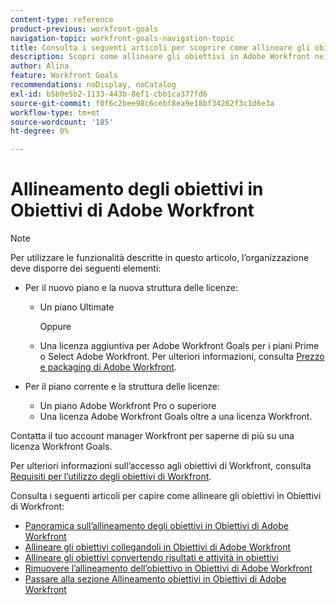 ```yaml
---
content-type: reference
product-previous: workfront-goals
navigation-topic: workfront-goals-navigation-topic
title: Consulta i seguenti articoli per scoprire come allineare gli obiettivi in Obiettivi di Workfront.
description: Scopri come allineare gli obiettivi in Adobe Workfront nei seguenti articoli.
author: Alina
feature: Workfront Goals
recommendations: noDisplay, noCatalog
exl-id: b5b0e5b2-1133-443b-8ef1-cbb1ca377fd6
source-git-commit: f0f6c2bee98c6cebf8ea9e18bf34262f3c1d6e3a
workflow-type: tm+mt
source-wordcount: '185'
ht-degree: 0%

---
```


# Allineamento degli obiettivi in Obiettivi di Adobe Workfront

>[!NOTE]
>
>Per utilizzare le funzionalità descritte in questo articolo, l’organizzazione deve disporre dei seguenti elementi:
> 
>* Per il nuovo piano e la nuova struttura delle licenze:
>    
>   * Un piano Ultimate
>        
>     Oppure
>        
>   * Una licenza aggiuntiva per Adobe Workfront Goals per i piani Prime o Select Adobe Workfront.
>       Per ulteriori informazioni, consulta [Prezzo e packaging di Adobe Workfront](https://www.workfront.com/plans).
>      
>* Per il piano corrente e la struttura delle licenze:
>    
>   * Un piano Adobe Workfront Pro o superiore
>   * Una licenza Adobe Workfront Goals oltre a una licenza Workfront.
>    
>Contatta il tuo account manager Workfront per saperne di più su una licenza Workfront Goals.
> 
>Per ulteriori informazioni sull’accesso agli obiettivi di Workfront, consulta [Requisiti per l’utilizzo degli obiettivi di Workfront](/help/quicksilver/workfront-goals/goal-management/access-needed-for-wf-goals.md).

Consulta i seguenti articoli per capire come allineare gli obiettivi in Obiettivi di Workfront:

* [Panoramica sull’allineamento degli obiettivi in Obiettivi di Adobe Workfront](../../workfront-goals/goal-alignment/goal-alignment-overview.md)
* [Allineare gli obiettivi collegandoli in Obiettivi di Adobe Workfront](../../workfront-goals/goal-alignment/align-goals-by-connecting-them.md)
* [Allineare gli obiettivi convertendo risultati e attività in obiettivi](../../workfront-goals/goal-alignment/align-goals-by-converting-results-activities.md)
* [Rimuovere l’allineamento dell’obiettivo in Obiettivi di Adobe Workfront](../../workfront-goals/goal-alignment/remove-goal-alignment.md)
* [Passare alla sezione Allineamento obiettivi in Obiettivi di Adobe Workfront](../../workfront-goals/goal-alignment/navigate-goal-alignment-chart.md)

